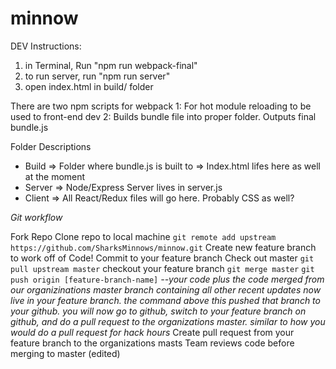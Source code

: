 # minnow

DEV Instructions:

1. in Terminal, Run "npm run webpack-final"
2. to run server, run "npm run server"
3. open index.html in build/ folder

There are two npm scripts for webpack
  1: For hot module reloading to be used to front-end dev
  2: Builds bundle file into proper folder. Outputs final bundle.js


Folder Descriptions
  - Build
    => Folder where bundle.js is built to
    => Index.html lifes here as well at the moment
  - Server
    => Node/Express Server lives in server.js
  - Client
    => All React/Redux files will go here.  Probably CSS as well?



*Git workflow*

Fork Repo
Clone repo to local machine
`git remote add upstream https://github.com/SharksMinnows/minnow.git`
Create new feature branch to work off of
Code!
Commit to your feature branch
Check out master
`git pull upstream master`
checkout your feature branch
`git merge master`
`git push origin [feature-branch-name]`
_*--your code plus the code merged from our organizinations master branch containing all other recent updates now live in your feature branch.  the command above this pushed that branch to your github.  you will now go to github, switch to your feature branch on github, and do a pull request to the organizations master.  similar to how you would do a pull request for hack hours*_
Create pull request from your feature branch to the organizations masts
Team reviews code before merging to master (edited)